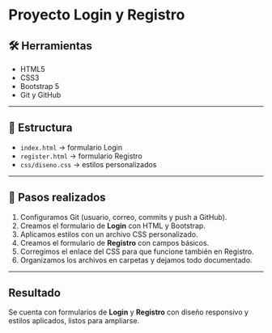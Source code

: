 # Proyecto Login y Registro

## 🛠️ Herramientas
- HTML5  
- CSS3  
- Bootstrap 5  
- Git y GitHub  

---

## 📂 Estructura
- `index.html` → formulario Login  
- `register.html` → formulario Registro  
- `css/diseno.css` → estilos personalizados  

---

## 🚀 Pasos realizados
1. Configuramos Git (usuario, correo, commits y push a GitHub).  
2. Creamos el formulario de **Login** con HTML y Bootstrap.  
3. Aplicamos estilos con un archivo CSS personalizado.  
4. Creamos el formulario de **Registro** con campos básicos.  
5. Corregimos el enlace del CSS para que funcione también en Registro.  
6. Organizamos los archivos en carpetas y dejamos todo documentado.  

---

##  Resultado
Se cuenta con formularios de **Login** y **Registro** con diseño responsivo y estilos aplicados, listos para ampliarse.  
